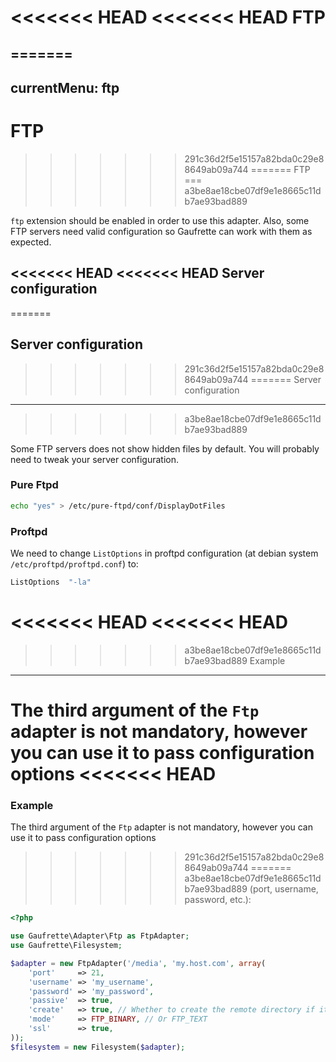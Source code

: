 <<<<<<< HEAD
<<<<<<< HEAD
FTP
===
=======
---
currentMenu: ftp
---

# FTP
>>>>>>> 291c36d2f5e15157a82bda0c29e88649ab09a744
=======
FTP
===
>>>>>>> a3be8ae18cbe07df9e1e8665c11db7ae93bad889

`ftp` extension should be enabled in order to use this adapter.
Also, some FTP servers need valid configuration so Gaufrette can work with them as expected.

<<<<<<< HEAD
<<<<<<< HEAD
Server configuration
--------------------
=======
## Server configuration
>>>>>>> 291c36d2f5e15157a82bda0c29e88649ab09a744
=======
Server configuration
--------------------
>>>>>>> a3be8ae18cbe07df9e1e8665c11db7ae93bad889

Some FTP servers does not show hidden files by default. You will probably need to tweak your server configuration.

### Pure Ftpd

```bash
echo "yes" > /etc/pure-ftpd/conf/DisplayDotFiles
```

### Proftpd

We need to change `ListOptions` in proftpd configuration (at debian system `/etc/proftpd/proftpd.conf`) to:

```bash
ListOptions  "-la"
```

<<<<<<< HEAD
<<<<<<< HEAD
=======
>>>>>>> a3be8ae18cbe07df9e1e8665c11db7ae93bad889
Example
-------

The third argument of the `Ftp` adapter is not mandatory, however you can use it to pass configuration options 
<<<<<<< HEAD
=======
### Example

The third argument of the `Ftp` adapter is not mandatory, however you can use it to pass configuration options
>>>>>>> 291c36d2f5e15157a82bda0c29e88649ab09a744
=======
>>>>>>> a3be8ae18cbe07df9e1e8665c11db7ae93bad889
(port, username, password, etc.):

```php
<?php

use Gaufrette\Adapter\Ftp as FtpAdapter;
use Gaufrette\Filesystem;

$adapter = new FtpAdapter('/media', 'my.host.com', array(
    'port'     => 21,
    'username' => 'my_username',
    'password' => 'my_password',
    'passive'  => true,
    'create'   => true, // Whether to create the remote directory if it does not exist
    'mode'     => FTP_BINARY, // Or FTP_TEXT
    'ssl'      => true,
));
$filesystem = new Filesystem($adapter);
```
